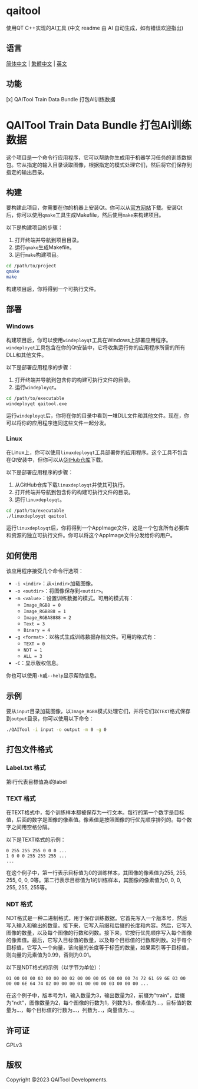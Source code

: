 # qaitool
使用QT C++实现的AI工具
(中文 readme 由 AI 自动生成，如有错误欢迎指出)

## 语言

[简体中文](readme_ch.md) | [繁體中文](readme_ch.md) |  [英文](README.md)

## 功能

[x] QAITool Train Data Bundle 打包AI训练数据

# QAITool Train Data Bundle 打包AI训练数据

这个项目是一个命令行应用程序，它可以帮助你生成用于机器学习任务的训练数据包。它从指定的输入目录读取图像，根据指定的模式处理它们，然后将它们保存到指定的输出目录。

## 构建

要构建此项目，你需要在你的机器上安装Qt。你可以从[官方网站](https://www.qt.io/download)下载。安装Qt后，你可以使用`qmake`工具生成Makefile，然后使用`make`来构建项目。

以下是构建项目的步骤：

1. 打开终端并导航到项目目录。
2. 运行`qmake`生成Makefile。
3. 运行`make`构建项目。

```bash
cd /path/to/project
qmake
make
```

构建项目后，你将得到一个可执行文件。

## 部署

### Windows

构建项目后，你可以使用`windeployqt`工具在Windows上部署应用程序。`windeployqt`工具包含在你的Qt安装中，它将收集运行你的应用程序所需的所有DLL和其他文件。

以下是部署应用程序的步骤：

1. 打开终端并导航到包含你的构建可执行文件的目录。
2. 运行`windeployqt`。

```bash
cd /path/to/executable
windeployqt qaitool.exe
```

运行`windeployqt`后，你将在你的目录中看到一堆DLL文件和其他文件。现在，你可以将你的应用程序连同这些文件一起分发。

### Linux

在Linux上，你可以使用`linuxdeployqt`工具部署你的应用程序。这个工具不包含在Qt安装中，但你可以从[GitHub仓库](https://github.com/probonopd/linuxdeployqt)下载。

以下是部署应用程序的步骤：

1. 从GitHub仓库下载`linuxdeployqt`并使其可执行。
2. 打开终端并导航到包含你的构建可执行文件的目录。
3. 运行`linuxdeployqt`。

```bash
cd /path/to/executable
./linuxdeployqt qaitool
```

运行`linuxdeployqt`后，你将得到一个AppImage文件，这是一个包含所有必要库和资源的独立可执行文件。你可以将这个AppImage文件分发给你的用户。

## 如何使用

该应用程序接受几个命令行选项：

- `-i <indir>`：从`<indir>`加载图像。
- `-o <outdir>`：将图像保存到`<outdir>`。
- `-m <value>`：设置训练数据的模式。可用的模式有：
  - `Image_RGB8 = 0`
  - `Image_RGB888 = 1`
  - `Image_RGBA8888 = 2`
  - `Text = 3`
  - `Binary = 4`
- `-g <format>`：以格式生成训练数据存档文件。可用的格式有：
  - `TEXT = 0`
  - `NDT = 1`
  - `ALL = 3`
- `-C`：显示版权信息。

你也可以使用`-h`或`--help`显示帮助信息。

## 示例

要从`input`目录加载图像，以`Image_RGB8`模式处理它们，并将它们以`TEXT`格式保存到`output`目录，你可以使用以下命令：

```bash
./QAITool -i input -o output -m 0 -g 0
```

## 打包文件格式

### Label.txt 格式

第i行代表目標值為i的label

### TEXT 格式

在TEXT格式中，每个训练样本都被保存为一行文本。每行的第一个数字是目标值，后面的数字是图像的像素值。像素值是按照图像的行优先顺序排列的。每个数字之间用空格分隔。

以下是TEXT格式的示例：

```
0 255 255 255 0 0 0 ...
1 0 0 0 255 255 255 ...
...
```

在这个例子中，第一行表示目标值为0的训练样本，其图像的像素值为255, 255, 255, 0, 0, 0等。第二行表示目标值为1的训练样本，其图像的像素值为0, 0, 0, 255, 255, 255等。

### NDT 格式

NDT格式是一种二进制格式，用于保存训练数据。它首先写入一个版本号，然后写入输入和输出的数量。接下来，它写入前缀和后缀的长度和内容。然后，它写入图像的数量，以及每个图像的行数和列数。接下来，它按行优先顺序写入每个图像的像素值。最后，它写入目标值的数量，以及每个目标值的行数和列数。对于每个目标值，它写入一个向量，该向量的长度等于标签的数量，如果索引等于目标值，则向量的元素值为0.99，否则为0.01。

以下是NDT格式的示例（以字节为单位）：

```
01 00 00 00 03 00 00 00 02 00 00 00 05 00 00 00 74 72 61 69 6E 03 00 00 00 6E 64 74 02 00 00 00 01 00 00 00 03 00 00 00 ...
```

在这个例子中，版本号为1，输入数量为3，输出数量为2，前缀为"train"，后缀为"ndt"，图像数量为2，每个图像的行数为1，列数为3，像素值为...，目标值的数量为...，每个目标值的行数为...，列数为...，向量值为...。

## 许可证

GPLv3

## 版权

Copyright @2023 QAITool Developments.